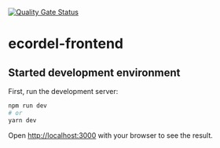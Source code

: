 [![Quality Gate Status](https://sonarcloud.io/api/project_badges/measure?project=e-cordel_ecordel-frontend&metric=alert_status)](https://sonarcloud.io/dashboard?id=e-cordel_ecordel-frontend)

# ecordel-frontend

## Started development environment

First, run the development server:

```bash
npm run dev
# or
yarn dev
```

Open [http://localhost:3000](http://localhost:3000) with your browser to see the result.
